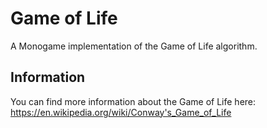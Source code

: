 # Game of Life
A Monogame implementation of the Game of Life algorithm.

## Information
You can find more information about the Game of Life here:
https://en.wikipedia.org/wiki/Conway's_Game_of_Life 
